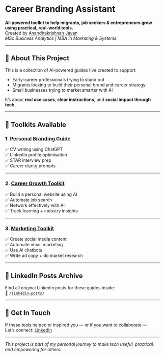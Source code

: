 # Career Branding Assistant

**AI-powered toolkit to help migrants, job seekers & entrepreneurs grow using practical, real-world tools.**  
Created by [Anandhakrishnan Jayan](https://www.linkedin.com/in/anandhakrishnan-jayan-72763916b)  
*MSc Business Analytics | MBA in Marketing & Systems*

---

## 📌 About This Project

This is a collection of AI-powered guides I’ve created to support:
- Early-career professionals trying to stand out
- Migrants looking to build their personal brand and career strategy
- Small businesses trying to market smarter with AI

It’s about **real use cases**, **clear instructions**, and **social impact through tech**.

---

## 📁 Toolkits Available

### 1. [Personal Branding Guide](01_personal_branding_guide.md)
✅ CV writing using ChatGPT  
✅ LinkedIn profile optimisation  
✅ STAR interview prep  
✅ Career clarity prompts

---

### 2. [Career Growth Toolkit](02_career_growth_toolkit.md)
✅ Build a personal website using AI  
✅ Automate job search  
✅ Network effectively with AI  
✅ Track learning + industry insights

---

### 3. [Marketing Toolkit](03_ai_marketing_toolkit.md)
✅ Create social media content  
✅ Automate email marketing  
✅ Use AI chatbots  
✅ Write ad copy + do market research

---

## 📲 LinkedIn Posts Archive
Find all original LinkedIn posts for these guides inside:  
📂 [`/linkedin-posts/`](./linkedin-posts/)

---

## 💬 Get In Touch
If these tools helped or inspired you — or if you want to collaborate —  
Let’s connect: [LinkedIn](https://www.linkedin.com/in/anandhakrishnan-jayan-72763916b)

---

*This project is part of my personal journey to make tech useful, practical, and empowering for others.*